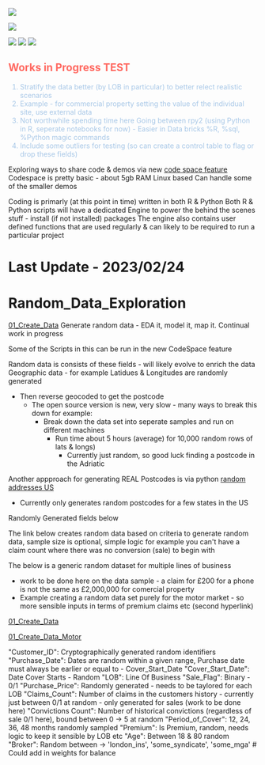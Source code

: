 ![](https://img.shields.io/static/v1?label=&message=александр-котенко&color=:#A7C7E7)

![](https://img.shields.io/static/v1?label=&message=Readme's_in_each_Folder&color=:#FAC898)

![](https://img.shields.io/badge/powered%20by%20JupyterLab-blue.svg?logo=jupyter&logoColor=white)
![](https://img.shields.io/badge/powered%20by%20Python-yellow.svg?logo=Python&logoColor=white)
![](https://img.shields.io/badge/powered%20by%20R-blue.svg?logo=R&logoColor=white)

<h2 style="color:#ff6961"> Works in Progress TEST </h2> <ol  style="color:#A7C7E7">
   
  <li>Stratify the data better (by LOB in particular) to better relect realistic scenarios</li>
  <li>Example - for commercial property setting the value of the individual site, use external data</li>

  <li>Not worthwhile spending time here Going between rpy2 (using Python in R, seperate notebooks for now) - Easier in Data bricks %R, %sql, %Python magic commands</li>
  <li>Include some outliers for testing (so can create a control table to flag or drop these fields)</li>
</ol> 

Exploring ways to share code & demos via new [code space feature](https://github.com/alexkotsscott/Random_Data_Exploration/blob/main/CodeSpace_Link.md)
Codespace is pretty basic - about 5gb RAM
Linux based
Can handle some of the smaller demos

Coding is primarly (at this point in time) written in both R & Python
Both R & Python scripts will have a dedicated Engine to power the behind the scenes stuff - install (if not installed) packages 
The engine also contains user defined functions that are used regularly & can likely to be required to run a particular project


# Last Update - 2023/02/24

# Random_Data_Exploration
[01_Create_Data](https://github.com/alexkotsscott/Customised_Insruance_Data_Analysis/blob/master/Generate%20Data%20Sets/01_Create_Data.ipynb)
Generate random data - EDA it, model it, map it. Continual work in progress

Some of the Scripts in this can be run in the new CodeSpace feature

Random data is consists of these fields - will likely evolve to enrich the data
Geographic data - for example Latidues & Longitudes are randomly generated
  - Then reverse geocoded to get the postcode
    - The open source version is new, very slow - many ways to break this down for example:
        - Break down the data set into seperate samples and run on different machines
          - Run time about 5 hours (average) for 10,000 random rows of lats & longs)
            - Currently just random, so good luck finding a postcode in the Adriatic
            
            
            
Another appproach for generating REAL Postcodes is via python [random addresses US](https://github.com/alexkotsscott/Random_Data_Exploration/blob/main/random_addresses.ipynb)
  - Currently only generates random postcodes for a few states in the US

Randomly Generated fields below

The link below creates random data based on criteria to generate random data, sample size is optional, simple logic for example you can't have a claim count where there was no conversion (sale) to begin with

The below is a generic random dataset for multiple lines of business 
  - work to be done here on the data sample - a claim for £200 for a phone is not the same as £2,000,000 for comercial property
   - Example creating a random data set purely for the motor market - so more sensible inputs in terms of premium claims etc (second hyperlink) 
  
[01_Create_Data](https://github.com/alexkotsscott/Customised_Insruance_Data_Analysis/blob/master/Generate%20Data%20Sets/01_Create_Data.ipynb)

[01_Create_Data_Motor](https://github.com/alexkotsscott/Customised_Insruance_Data_Analysis/blob/master/Generate%20Data%20Sets/01_Motor_Create_Data.ipynb)

"Customer_ID":          Cryptographically generated random identifiers
"Purchase_Date":        Dates are random within a given range, Purchase date must always be earlier or equal to - Cover_Start_Date
"Cover_Start_Date":     Date Cover Starts - Random
"LOB":                  Line Of Business
"Sale_Flag":            Binary - 0/1
"Purchase_Price":       Randomly generated - needs to be taylored for each LOB
"Claims_Count":         Number of claims in the customers history - currently just between 0/1 at random - only generated for sales (work to be done here)
"Convictions Count":    Number of historical convictions (regardless of sale 0/1 here), bound between 0 -> 5 at random
"Period_of_Cover":      12, 24, 36, 48 months randomly sampled
"Premium":              Is Premium, random, needs logic to keep it sensible by LOB etc
"Age":                  Between 18 & 80 random
"Broker":               Random between -> 'london_ins', 'some_syndicate', 'some_mga' # Could add in weights for balance 
